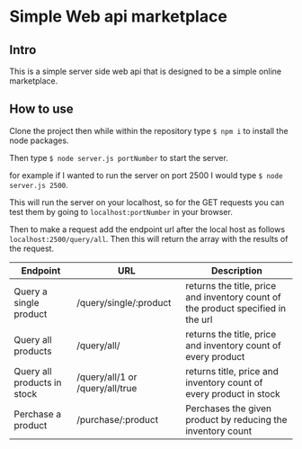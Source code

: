 # Simple Web api marketplace

## Intro

This is a simple server side web api that is designed to be a simple online marketplace.

## How to use

Clone the project then while within the repository type `$ npm i` to install the node packages.

Then type `$ node server.js portNumber` to start the server. 

for example if I wanted to run the server on port 2500 I would type `$ node server.js 2500`.

This will run the server on your localhost, so for the GET requests you can test them by going to `localhost:portNumber` in your browser.

Then to make a request add the endpoint url after the local host as follows `localhost:2500/query/all`. Then this will return the array with the results of the request.

| Endpoint | URL | Description |
| --------- | --- | ------- |
| Query a single product | /query/single/:product | returns the title, price and inventory count of the product specified in the url |
| Query all products | /query/all/ | returns the title, price and inventory count of every product |
| Query all products in stock | /query/all/1 or /query/all/true | returns title, price and inventory count of every product in stock |
| Perchase a product | /purchase/:product | Perchases the given product by reducing the inventory count |
